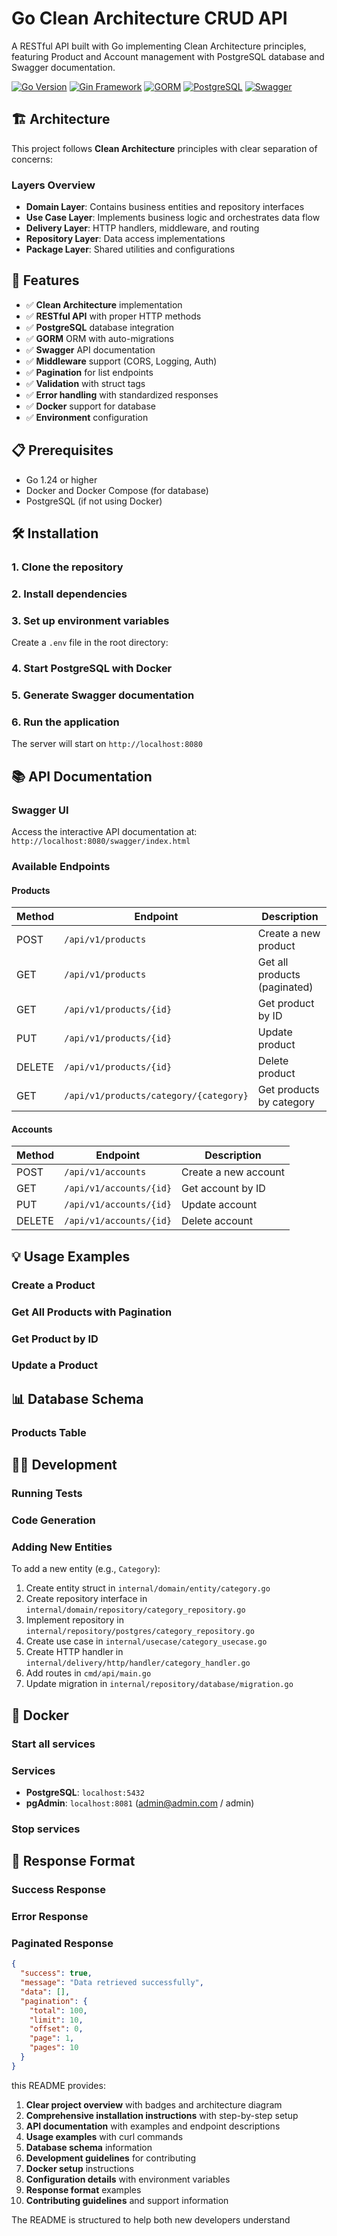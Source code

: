 
# Go Clean Architecture CRUD API

A RESTful API built with Go implementing Clean Architecture principles, featuring Product and Account management with PostgreSQL database and Swagger documentation.

[![Go Version](https://img.shields.io/badge/Go-1.24-blue.svg)](https://golang.org)
[![Gin Framework](https://img.shields.io/badge/Gin-1.9.1-green.svg)](https://github.com/gin-gonic/gin)
[![GORM](https://img.shields.io/badge/GORM-1.25.5-red.svg)](https://gorm.io)
[![PostgreSQL](https://img.shields.io/badge/PostgreSQL-15-blue.svg)](https://postgresql.org)
[![Swagger](https://img.shields.io/badge/Swagger-Enabled-orange.svg)](https://swagger.io)

## 🏗️ Architecture

This project follows **Clean Architecture** principles with clear separation of concerns:

### Layers Overview

- **Domain Layer**: Contains business entities and repository interfaces
- **Use Case Layer**: Implements business logic and orchestrates data flow
- **Delivery Layer**: HTTP handlers, middleware, and routing
- **Repository Layer**: Data access implementations
- **Package Layer**: Shared utilities and configurations

## 🚀 Features

- ✅ **Clean Architecture** implementation
- ✅ **RESTful API** with proper HTTP methods
- ✅ **PostgreSQL** database integration
- ✅ **GORM** ORM with auto-migrations
- ✅ **Swagger** API documentation
- ✅ **Middleware** support (CORS, Logging, Auth)
- ✅ **Pagination** for list endpoints
- ✅ **Validation** with struct tags
- ✅ **Error handling** with standardized responses
- ✅ **Docker** support for database
- ✅ **Environment** configuration

## 📋 Prerequisites

- Go 1.24 or higher
- Docker and Docker Compose (for database)
- PostgreSQL (if not using Docker)

## 🛠️ Installation
### 1. Clone the repository
### 2. Install dependencies
### 3. Set up environment variables
Create a `.env` file in the root directory:
### 4. Start PostgreSQL with Docker
### 5. Generate Swagger documentation
### 6. Run the application
The server will start on `http://localhost:8080`

## 📚 API Documentation

### Swagger UI
Access the interactive API documentation at: `http://localhost:8080/swagger/index.html`

### Available Endpoints

#### Products

| Method | Endpoint | Description |
|--------|----------|-------------|
| POST | `/api/v1/products` | Create a new product |
| GET | `/api/v1/products` | Get all products (paginated) |
| GET | `/api/v1/products/{id}` | Get product by ID |
| PUT | `/api/v1/products/{id}` | Update product |
| DELETE | `/api/v1/products/{id}` | Delete product |
| GET | `/api/v1/products/category/{category}` | Get products by category |

#### Accounts

| Method | Endpoint | Description |
|--------|----------|-------------|
| POST | `/api/v1/accounts` | Create a new account |
| GET | `/api/v1/accounts/{id}` | Get account by ID |
| PUT | `/api/v1/accounts/{id}` | Update account |
| DELETE | `/api/v1/accounts/{id}` | Delete account |

## 💡 Usage Examples

### Create a Product
### Get All Products with Pagination
### Get Product by ID
### Update a Product
## 📊 Database Schema
### Products Table
## 🏃‍♂️ Development
### Running Tests
### Code Generation
### Adding New Entities

To add a new entity (e.g., `Category`):

1. Create entity struct in `internal/domain/entity/category.go`
2. Create repository interface in `internal/domain/repository/category_repository.go`
3. Implement repository in `internal/repository/postgres/category_repository.go`
4. Create use case in `internal/usecase/category_usecase.go`
5. Create HTTP handler in `internal/delivery/http/handler/category_handler.go`
6. Add routes in `cmd/api/main.go`
7. Update migration in `internal/repository/database/migration.go`

## 🐳 Docker

### Start all services
### Services

- **PostgreSQL**: `localhost:5432`
- **pgAdmin**: `localhost:8081` (admin@admin.com / admin)

### Stop services

## 📝 Response Format

### Success Response
### Error Response

### Paginated Response

```json
{
  "success": true,
  "message": "Data retrieved successfully",
  "data": [],
  "pagination": {
    "total": 100,
    "limit": 10,
    "offset": 0,
    "page": 1,    
    "pages": 10
  }
}
```

this README provides:

1. **Clear project overview** with badges and architecture diagram
2. **Comprehensive installation instructions** with step-by-step setup
3. **API documentation** with examples and endpoint descriptions
4. **Usage examples** with curl commands
5. **Database schema** information
6. **Development guidelines** for contributing
7. **Docker setup** instructions
8. **Configuration details** with environment variables
9. **Response format** examples
10. **Contributing guidelines** and support information

The README is structured to help both new developers understand
